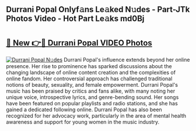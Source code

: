 ## Durrani Popal Onlyf𝚊ns Le𝚊ked N𝚞des - Part-JTk Photos Video - Hot Part Le𝚊ks md0Bj

# <h2><a href="http://ac29259.deff.icu/?id=Durrani+Popal">🔗 New 👉🔴 Durrani Popal VIDEO Photos</a></h2>

[![Durrani Popal N𝚞des](https://i.imgur.com/rIISA9y.gif)](http://ac29259.deff.icu/?id=Durrani+Popal)
Durrani Popal's influence extends beyond her online presence. Her rise to prominence has sparked discussions about the changing landscape of online content creation and the complexities of online fandom. Her controversial approach has challenged traditional notions of beauty, sexuality, and female empowerment. Durrani Popal's music has been praised by critics and fans alike, with many noting her unique voice, introspective lyrics, and genre-bending sound. Her songs have been featured on popular playlists and radio stations, and she has gained a dedicated following online. Durrani Popal has also been recognized for her advocacy work, particularly in the area of mental health awareness and support for young women in the music industry.
